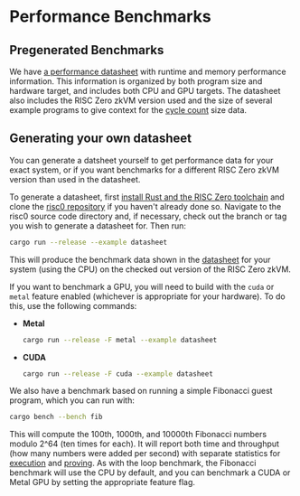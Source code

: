 # Performance Benchmarks

## Pregenerated Benchmarks

We have [a performance datasheet][datasheet] with runtime and memory performance
information. This information is organized by both program size and hardware
target, and includes both CPU and GPU targets. The datasheet also includes the
RISC Zero zkVM version used and the size of several example programs to give
context for the [cycle count] size data.

## Generating your own datasheet

You can generate a datsheet yourself to get performance data for your exact
system, or if you want benchmarks for a different RISC Zero zkVM version than
used in the datasheet.

To generate a datasheet, first [install Rust and the RISC Zero
toolchain][install] and clone the [risc0 repository] if you haven't already done
so. Navigate to the risc0 source code directory and, if necessary, check out the
branch or tag you wish to generate a datasheet for. Then run:

```bash
cargo run --release --example datasheet
```

This will produce the benchmark data shown in the [datasheet] for your system
(using the CPU) on the checked out version of the RISC Zero zkVM.

If you want to benchmark a GPU, you will need to build with the `cuda` or
`metal` feature enabled (whichever is appropriate for your hardware). To do
this, use the following commands:

- **Metal**
  ```bash
  cargo run --release -F metal --example datasheet
  ```
- **CUDA**
  ```bash
  cargo run --release -F cuda --example datasheet
  ```

We also have a benchmark based on running a simple Fibonacci guest program,
which you can run with:

```bash
cargo bench --bench fib
```

This will compute the 100th, 1000th, and 10000th Fibonacci numbers modulo 2^64
(ten times for each). It will report both time and throughput (how many numbers
were added per second) with separate statistics for [execution] and
[proving][prover]. As with the loop benchmark, the Fibonacci benchmark will use
the CPU by default, and you can benchmark a CUDA or Metal GPU by setting the
appropriate feature flag.

[cycle count]: /terminology#clock-cycles
[datasheet]: https://benchmarks.risczero.com/main/datasheet
[execution]: /terminology#execute
[install]: ./install.md
[prover]: /terminology#prover
[risc0 repository]: https://github.com/risc0/risc0
